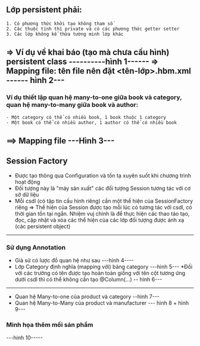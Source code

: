 ## Lớp persistent phải:
	1. Có phương thức khởi tạo không tham số
	2. Các thuộc tính thì private và có các phương thức getter setter
	3. Các lớp không kế thừa tường minh lớp khác
=> Ví dụ về khai báo (tạo mà chưa cấu hình) persistent class
----------hình 1------
=> Mapping file: tên file nên đặt <tên-lớp>.hbm.xml
------ hình 2---
---
### Ví dụ thiết lập quan hệ many-to-one giữa book và category, quan hệ many-to-many giữa book và author:
	- Một category có thể có nhiều book, 1 book thuộc 1 category
	- Một book có thể có nhiều author, 1 author có thể có nhiều book
==> Mapping file
---Hình 3---
----
## Session Factory
- Được tạo thông qua Configuration và tồn tạ xuyên suốt khi chương trình hoạt động
- Đối tượng này là "máy sản xuất" các đối tượng Session tương tác với cơ sở dữ liệu
- Mỗi csdl (có tập tin cấu hình riêng) cần một thể hiện của SessionFactory riêng
=> Thể hiện của Session được tạo mỗi lúc có tương tác với csdl, có thời gian tồn tại ngắn. Nhiệm vuj chính là để thực hiện các thao táo tạo, đọc, cập nhật và xóa các thể hiện của các lớp đối tượng được ánh xạ (các persistent object)
-------------------------
### Sử dụng Annotation
- Giả sử có lược đồ quan hệ như sau
---hình 4----
- Lớp Category định nghĩa (mapping với) bảng category
---hình 5---
*Đối với các trường có tên được tạo hoàn toàn giống với tên cột tương ứng dưới csdl thì có thể không cần tạo @Column(...)
-- hình 6---
-----
- Quan hệ Many-to-one của product và category
--hình 7---
- Quan hệ Many-to-Many của product và manufacturer
--- hình 8 + hình 9---
### Minh họa thêm mối sản phẩm
---hinh 10-----
 

